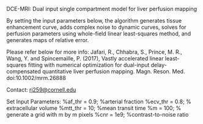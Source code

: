 DCE-MRI:
Dual input single compartment model for liver perfusion mapping 

By setting the input parameters below, the algorithm generates tissue
enhancement curve, adds complex noise to dynamic curves, solves for
perfusion parameters using whole-field linear least-squares method, and 
generates maps of relative error.  

Please refer below for more info:
Jafari, R., Chhabra, S., Prince, M. R., Wang, Y. and Spincemaille, P. (2017),
Vastly accelerated linear least-squares fitting with numerical optimization
for dual-input delay-compensated quantitative liver perfusion mapping. Magn.
Reson. Med. doi:10.1002/mrm.26888

Contact: rj259@cornell.edu

 Set Input Parameters:
%af_thr = 0.9; %arterial fraction
%ecv_thr = 0.8; % extracellular volume
%mtt_thr = 10; %mean transit time
%m = 100; % generate a grid with m by m pixels
%cnr = 1e9; %contrast-to-noise ratio

